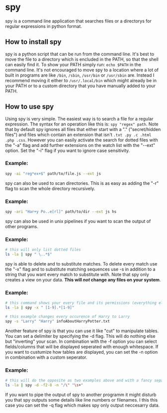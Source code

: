 # spy
spy is a command line application that searches files or a directorys for regular expressions in python format.

## How to install spy
spy is a python script that can be run from the command line. It's best to move the file to a directory which is encluded in the PATH, so that the shell can easily find it. To show your PATH simply run: ```echo $PATH``` in the command line. It's not encouraged to move spy to a location where a lot of built in programs are like ```/bin```, ```/sbin```, ```/usr/bin``` or ```/usr/sbin``` are. Instead I recommend moving it either to ```/usr/.local/bin``` which might already be in your PATH or to a custom directory that you have manually added to your PATH. 

## How to use spy
Using spy is very simple. The easiest way is to search a file for a regular expression. The syntax for an operation like this is: ```spy "regex" path```. Note that by default spy ignores all files that either start with a "." ("secret/hidden files") and files which contain an extension that isn't ```.txt .py .c .html .php .css```. However you can easily activate the search for dotted files with the "-a" flag and add further extensions on the watch list with the "--ext" option. Set the "-i" flag if you want to ignore case sensitivity.

### Example:
```bash
spy -ai "reg*ex+$" path/to/file.js --ext js
```

spy can also be used to scan directories. This is as easy as adding the "-r" flag to scan the whole directory recursively.

### Example:
```bash
spy -ari "Har+y Po..e[rl]" path/to/dir --ext js hs
```

spy can also be used in unix pipelines if you want to scan the output of other programs.

### Example:
```bash
# this will only list dotted files
ls -la | spy " \..*$"
```

spy is able to delete and to substitute matches. To delete every match use the "-x" flag and to substitute matching sequences use -s in addition to a string that you want every match to substitute with. Note that spy only creates a view on your data. **This will _not_ change any files on your system**.

### Example:
```bash
# this command shows your every file and its permissions (everything else is getting deleted
ls -la | spy -x " [1-9].*[1-9]" 

# this example changes every occurence of Harry to Larry
spy -s "Larry" "Harry" infoAboutHarryPotter.txt
```

Another feature of spy is that you can use it like "cut" to manipulate tables. You can set a delimiter by specifying the -d flag. This will do nothing else but "inverting" your scan. In combination with the -f option you can select fields/columns that will be displayed seperated with enough whitespace. If you want to custumize how tables are displayed, you can set the -n option in combination with a custom seperator.

### Example:
```bash
# this will do the opposite as two examples above and with a fancy separator
ls -la | spy -d -f2-8 -n "/\" "\s+"
```

If you want to pipe the output of spy to another programm it might disturb you that spy outputs some details like line numbers or filenames. I this this case you can set the -q flag which makes spy only output neccesarry data.
